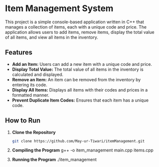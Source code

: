 # Item Management System

This project is a simple console-based application written in C++ that manages a collection of items, each with a unique code and price. The application allows users to add items, remove items, display the total value of all items, and view all items in the inventory.

## Features

- **Add an Item:** Users can add a new item with a unique code and price.
- **Display Total Value:** The total value of all items in the inventory is calculated and displayed.
- **Remove an Item:** An item can be removed from the inventory by entering its code.
- **Display All Items:** Displays all items with their codes and prices in a formatted manner.
- **Prevent Duplicate Item Codes:** Ensures that each item has a unique code.

## How to Run

1. **Clone the Repository**
   ```bash
   git clone https://github.com/May-ur-Tiwari/itemManagement.git

2. **Compiling the Program**
    g++ -o item_management main.cpp items.cpp

3. **Running the Program**
    ./item_management
